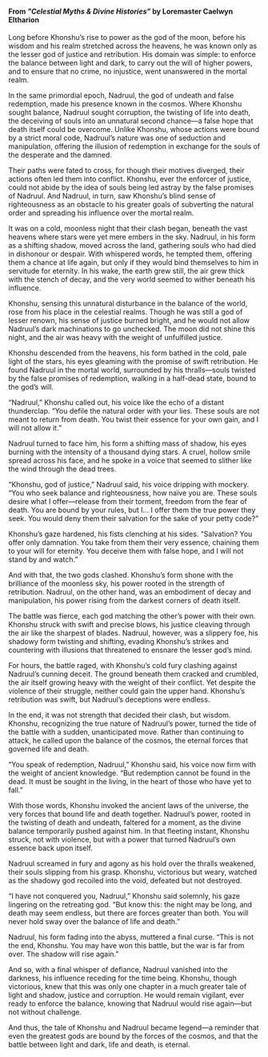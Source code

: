 #### From _"Celestial Myths & Divine Histories"_ by Loremaster Caelwyn Eltharion

Long before Khonshu’s rise to power as the god of the moon, before his wisdom and his realm stretched across the heavens, he was known only as the lesser god of justice and retribution. His domain was simple: to enforce the balance between light and dark, to carry out the will of higher powers, and to ensure that no crime, no injustice, went unanswered in the mortal realm.

In the same primordial epoch, Nadruul, the god of undeath and false redemption, made his presence known in the cosmos. Where Khonshu sought balance, Nadruul sought corruption, the twisting of life into death, the deceiving of souls into an unnatural second chance—a false hope that death itself could be overcome. Unlike Khonshu, whose actions were bound by a strict moral code, Nadruul’s nature was one of seduction and manipulation, offering the illusion of redemption in exchange for the souls of the desperate and the damned.

Their paths were fated to cross, for though their motives diverged, their actions often led them into conflict. Khonshu, ever the enforcer of justice, could not abide by the idea of souls being led astray by the false promises of Nadruul. And Nadruul, in turn, saw Khonshu’s blind sense of righteousness as an obstacle to his greater goals of subverting the natural order and spreading his influence over the mortal realm.

It was on a cold, moonless night that their clash began, beneath the vast heavens where stars were yet mere embers in the sky. Nadruul, in his form as a shifting shadow, moved across the land, gathering souls who had died in dishonour or despair. With whispered words, he tempted them, offering them a chance at life again, but only if they would bind themselves to him in servitude for eternity. In his wake, the earth grew still, the air grew thick with the stench of decay, and the very world seemed to wither beneath his influence.

Khonshu, sensing this unnatural disturbance in the balance of the world, rose from his place in the celestial realms. Though he was still a god of lesser renown, his sense of justice burned bright, and he would not allow Nadruul’s dark machinations to go unchecked. The moon did not shine this night, and the air was heavy with the weight of unfulfilled justice.

Khonshu descended from the heavens, his form bathed in the cold, pale light of the stars, his eyes gleaming with the promise of swift retribution. He found Nadruul in the mortal world, surrounded by his thralls—souls twisted by the false promises of redemption, walking in a half-dead state, bound to the god’s will.

“Nadruul,” Khonshu called out, his voice like the echo of a distant thunderclap. “You defile the natural order with your lies. These souls are not meant to return from death. You twist their essence for your own gain, and I will not allow it.”

Nadruul turned to face him, his form a shifting mass of shadow, his eyes burning with the intensity of a thousand dying stars. A cruel, hollow smile spread across his face, and he spoke in a voice that seemed to slither like the wind through the dead trees.

“Khonshu, god of justice,” Nadruul said, his voice dripping with mockery. “You who seek balance and righteousness, how naïve you are. These souls desire what I offer—release from their torment, freedom from the fear of death. You are bound by your rules, but I… I offer them the true power they seek. You would deny them their salvation for the sake of your petty code?”

Khonshu’s gaze hardened, his fists clenching at his sides. “Salvation? You offer only damnation. You take from them their very essence, chaining them to your will for eternity. You deceive them with false hope, and I will not stand by and watch.”

And with that, the two gods clashed. Khonshu’s form shone with the brilliance of the moonless sky, his power rooted in the strength of retribution. Nadruul, on the other hand, was an embodiment of decay and manipulation, his power rising from the darkest corners of death itself.

The battle was fierce, each god matching the other’s power with their own. Khonshu struck with swift and precise blows, his justice cleaving through the air like the sharpest of blades. Nadruul, however, was a slippery foe, his shadowy form twisting and shifting, evading Khonshu’s strikes and countering with illusions that threatened to ensnare the lesser god’s mind.

For hours, the battle raged, with Khonshu’s cold fury clashing against Nadruul’s cunning deceit. The ground beneath them cracked and crumbled, the air itself growing heavy with the weight of their conflict. Yet despite the violence of their struggle, neither could gain the upper hand. Khonshu’s retribution was swift, but Nadruul’s deceptions were endless.

In the end, it was not strength that decided their clash, but wisdom. Khonshu, recognizing the true nature of Nadruul’s power, turned the tide of the battle with a sudden, unanticipated move. Rather than continuing to attack, he called upon the balance of the cosmos, the eternal forces that governed life and death.

“You speak of redemption, Nadruul,” Khonshu said, his voice now firm with the weight of ancient knowledge. “But redemption cannot be found in the dead. It must be sought in the living, in the heart of those who have yet to fall.”

With those words, Khonshu invoked the ancient laws of the universe, the very forces that bound life and death together. Nadruul’s power, rooted in the twisting of death and undeath, faltered for a moment, as the divine balance temporarily pushed against him. In that fleeting instant, Khonshu struck, not with violence, but with a power that turned Nadruul’s own essence back upon itself.

Nadruul screamed in fury and agony as his hold over the thralls weakened, their souls slipping from his grasp. Khonshu, victorious but weary, watched as the shadowy god recoiled into the void, defeated but not destroyed.

“I have not conquered you, Nadruul,” Khonshu said solemnly, his gaze lingering on the retreating god. “But know this: the night may be long, and death may seem endless, but there are forces greater than both. You will never hold sway over the balance of life and death.”

Nadruul, his form fading into the abyss, muttered a final curse. “This is not the end, Khonshu. You may have won this battle, but the war is far from over. The shadow will rise again.”

And so, with a final whisper of defiance, Nadruul vanished into the darkness, his influence receding for the time being. Khonshu, though victorious, knew that this was only one chapter in a much greater tale of light and shadow, justice and corruption. He would remain vigilant, ever ready to enforce the balance, knowing that Nadruul would rise again—but not without challenge.

And thus, the tale of Khonshu and Nadruul became legend—a reminder that even the greatest gods are bound by the forces of the cosmos, and that the battle between light and dark, life and death, is eternal.